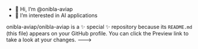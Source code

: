 - 👋 Hi, I’m @onibla-aviap
- 👀 I’m interested in AI applications

onibla-aviap/onibla-aviap is a ✨ special ✨ repository because its `README.md` (this file) appears on your GitHub profile.
You can click the Preview link to take a look at your changes.
--->
